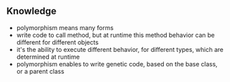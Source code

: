 ## Knowledge

- polymorphism means many forms
- write code to call method, but at runtime this method behavior can be different for different objects
- it's the ability to execute different behavior, for different types, which are determined at runtime
- polymorphism enables to write genetic code, based on the base class, or a parent class
